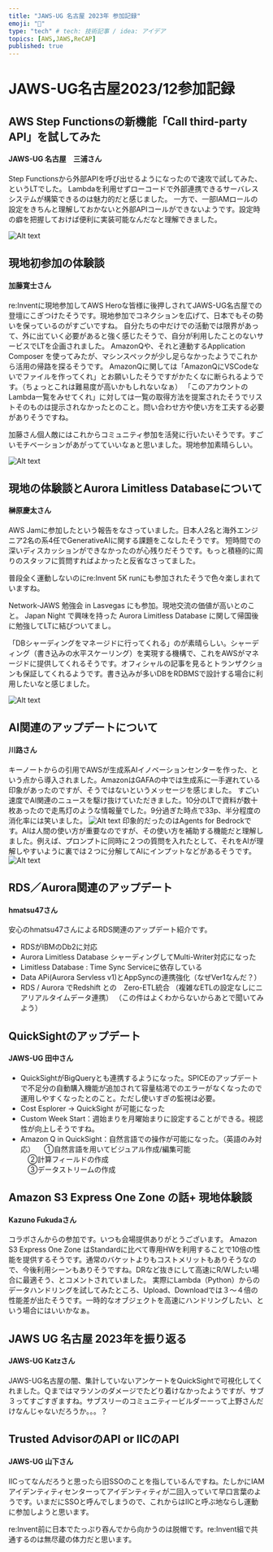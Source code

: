 ```yaml
---
title: "JAWS-UG 名古屋 2023年 参加記録"
emoji: "🎉"
type: "tech" # tech: 技術記事 / idea: アイデア
topics: [AWS,JAWS,ReCAP]
published: true
---
```


# JAWS-UG名古屋2023/12参加記録

## 	AWS Step Functionsの新機能「Call third-party API」を試してみた
#### JAWS-UG 名古屋　三浦さん

Step Functionsから外部APIを呼び出せるようになったので速攻で試してみた、というLTでした。
Lambdaを利用せずローコードで外部連携できるサーバレスシステムが構築できるのは魅力的だと感じました。
一方で、一部IAMロールの設定をきちんと理解しておかないと外部APIコールができないようです。設定時の癖を把握しておけば便利に実装可能なんだなと理解できました。

![Alt text](/images/articles/jawsug-nagoya-recap2023/miura.jpg)

## 現地初参加の体験談	
#### 加藤寛士さん
re:Inventに現地参加してAWS Heroな皆様に後押しされてJAWS-UG名古屋での登壇にこぎつけたそうです。現地参加でコネクションを広げて、日本でもその勢いを保っているのがすごいですね。
自分たちの中だけでの活動では限界があって、外に出ていく必要があると強く感じたそうで、自分が利用したことのないサービスでLTを企画されました。
AmazonQや、それと連動するApplication Composer を使ってみたが、マシンスペックが少し足らなかったようでこれから活用の帰路を探るそうです。
AmazonQに関しては「AmazonQにVSCodeないでファイルを作ってくれ」とお願いしたそうですがかたくなに断られるようです。（ちょっとこれは難易度が高いかもしれないなぁ）
「このアカウントのLambda一覧をみせてくれ」に対しては一覧の取得方法を提案されたそうでリストそのものは提示されなかったとのこと。問い合わせ方や使い方を工夫する必要がありそうですね。
  
加藤さん個人敵にはこれからコミュニティ参加を活発に行いたいそうです。すごいモチベーションがあがってていいなぁと思いました。現地参加素晴らしい。

![Alt text](/images/articles/jawsug-nagoya-recap2023/kato_ok.jpg)

## 現地の体験談とAurora Limitless Databaseについて	
#### 榊原慶太さん
AWS Jamに参加したという報告をなさっていました。日本人2名と海外エンジニア2名の系4任でGenerativeAIに関する課題をこなしたそうです。
短時間での深いディスカッションができなかったのが心残りだそうです。もっと積極的に周りのスタッフに質問すればよかったと反省なさってました。

普段全く運動しないのにre:Invent 5K runにも参加されたそうで色々楽しまれていますね。

Network-JAWS 勉強会 in Lasvegas にも参加。現地交流の価値が高いとのこと。
Japan Night で興味を持った Aurora Limitless Database に関して帰国後に勉強してLTに結びついてまし。

「DBシャーディングをマネージドに行ってくれる」のが素晴らしい。シャーディング（書き込みの水平スケーリング）を実現する機構で、これをAWSがマネージドに提供してくれるそうです。オフィシャルの記事を見るとトランザクションも保証してくれるようです。書き込みが多いDBをRDBMSで設計する場合に利用したいなと感じました。

![Alt text](/images/articles/jawsug-nagoya-recap2023/sakakibara.jpg)

## AI関連のアップデートについて	
#### 川路さん
キーノートからの引用でAWSが生成系AIイノベーションセンターを作った、という点から導入されました。AmazonはGAFAの中では生成系に一手遅れている印象があったのですが、そうではないというメッセージを感じました。
すごい速度でAI関連のニュースを駆け抜けていただきました。10分のLTで資料が数十枚あったので走馬灯のような情報量でした。9分過ぎた時点で33p、半分程度の消化率には笑いました。
![Alt text](/images/articles/jawsug-nagoya-recap2023/kawaji0.jpg)
印象的だったのはAgents for Bedrockです。AIは人間の使い方が重要なのですが、その使い方を補助する機能だと理解しました。例えば、プロンプトに同時に２つの質問を入れたとして、それをAIが理解しやすいように裏では２つに分解してAIにインプットなどがあるそうです。
![Alt text](/images/articles/jawsug-nagoya-recap2023/kawaji.jpg)

## RDS／Aurora関連のアップデート
#### hmatsu47さん
安心のhmatsu47さんによるRDS関連のアップデート紹介です。
- RDSがIBMのDb2に対応
- Aurora Limitless Database シャーディングしてMulti-Writer対応になった
- Limitless Database : Time Sync Serviceに依存している
- Data APi(Aurora Servless v1)とAppSyncの連携強化（なぜVer1なんだ？）
- RDS / Aurora でRedshift との　Zero-ETL統合 （複雑なETLの設定なしにニアリアルタイムデータ連携）
  （この件はよくわからないからあとで聞いてみよう）


## QuickSightのアップデート	
#### JAWS-UG 田中さん
- QuickSightがBigQueryとも連携するようになった。SPICEのアップデートで不足分の自動購入機能が追加されて容量枯渇でのエラーがなくなったので運用しやすくなったとのこと。ただし使いすぎの監視は必要。
- Cost Esplorer → QuickSight が可能になった
- Custom Week Start：週始まりを月曜始まりに設定することができる。視認性が向上しそうですね。
- Amazon Q in QuickSight：自然言語での操作が可能になった。（英語のみ対応）
　①自然言語を用いてビジュアル作成/編集可能  
　②計算フィールドの作成  
　③データストリームの作成

## Amazon S3 Express One Zone の話+ 現地体験談
#### Kazuno Fukudaさん
コラボさんからの参加です。いつも会場提供ありがとうございます。
Amazon S3 Express One Zone はStandardに比べて専用HWを利用することで10倍の性能を提供するそうです。通常のバケットよりもコストメリットもありそうなので、今後利用シーンもありそうですね。DRなど抜きにして高速にR/Wしたい場合に最適そう、とコメントされていました。
実際にLambda（Python）からのデータハンドリングを試してみたところ、Upload、Downloadでは３～４倍の性能差が出たそうです。一時的なオブジェクトを高速にハンドリングしたい、という場合にはいいかなぁ。

## JAWS UG 名古屋 2023年を振り返る
#### JAWS-UG Katzさん
JAWS-UG名古屋の闇、集計していないアンケートをQuickSightで可視化してくれました。Ｑまではマラソンのダメージでたどり着けなかったようですが、サブ３ってすごすぎますね。サブスリーのコミュニティービルダーーって上野さんだけなんじゃないだろうか。。。？


## Trusted AdvisorのAPI or IICのAPI
#### JAWS-UG 山下さん
IICってなんだろうと思ったら旧SSOのことを指しているんですね。たしかにIAM　アイデンティティセンターってアイデンティティが二回入っていて早口言葉のようです。いまだにSSOと呼んでしまうので、これからはIICと呼ぶ地ならし運動に参加しようと思います。

re:Invent前に日本でたっぷり吞んでから向かうのは脱帽です。re:Invent組で共通するのは無尽蔵の体力だと思います。